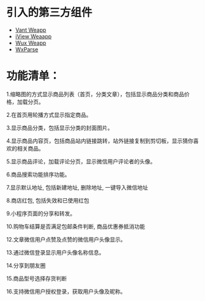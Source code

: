 # 引入的第三方组件
- [Vant Weapp](https://youzan.github.io/vant-weapp/#/intro)
- [iView Weaapp](https://weapp.iviewui.com/docs/guide/start)
- [Wux Weapp](https://wux-weapp.github.io/wux-weapp-docs/#/)
- [WxParse](https://github.com/icindy/wxParse)

# 功能清单：
1.缩略图的方式显示商品列表（首页，分类文章），包括显示商品分类和商品价格，加载分页。

2.在首页用轮播方式显示指定商品。

3.显示商品分类，包括显示分类的封面图片。

4.显示商品内容页，包括商品站内链接跳转，站外链接复制到剪切板，显示猜你喜欢的相关商品。

5.显示商品评论，加载评论分页，显示微信用户评论者的头像。

6.商品搜索功能排序功能。

7.显示默认地址, 包括新建地址, 删除地址, 一键导入微信地址

8.商店红包, 包括失效和已使用红包

9.小程序页面的分享和转发。

10.购物车结算是否满足包邮条件判断, 商品优惠券抵消功能

12.文章微信用户点赞及点赞的微信用户头像显示。

13.通过微信登录显示用户头像名称信息。

14.分享到朋友圈

15.商品型号选择存货判断

16.支持微信用户授权登录，获取用户头像及昵称。

